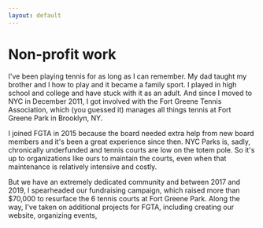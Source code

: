 ```yaml
---
layout: default
---
```


# Non-profit work

I've been playing tennis for as long as I can remember. My dad taught my brother and I how to play and it became a family sport. I played in high school and college and have stuck with it as an adult. And since I moved to NYC in December 2011, I got involved with the Fort Greene Tennis Association, which (you guessed it) manages all things tennis at Fort Greene Park in Brooklyn, NY.

I joined FGTA in 2015 because the board needed extra help from new board members and it's been a great experience since then. NYC Parks is, sadly, chronically underfunded and tennis courts are low on the totem pole. So it's up to organizations like ours to maintain the courts, even when that maintenance is relatively intensive and costly.

But we have an extremely dedicated community and between 2017 and 2019, I spearheaded our fundraising campaign, which raised more than $70,000 to resurface the 6 tennis courts at Fort Greene Park. Along the way, I've taken on additional projects for FGTA, including creating our website, organizing events, 